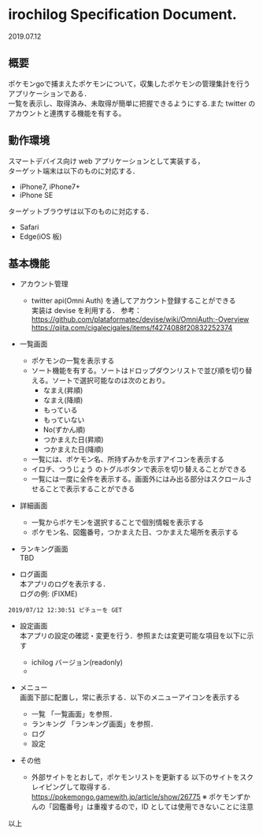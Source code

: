 # irochilog Specification Document.

2019.07.12

## 概要
ポケモンgoで捕まえたポケモンについて，収集したポケモンの管理集計を行うアプリケーションである．  
一覧を表示し、取得済み、未取得が簡単に把握できるようにする.また twitter のアカウントと連携する機能を有する。


## 動作環境
スマートデバイス向け web アプリケーションとして実装する，  
ターゲット端末は以下のものに対応する．
- iPhone7, iPhone7+
- iPhone SE

ターゲットブラウザは以下のものに対応する．
- Safari
- Edge(iOS 板)

## 基本機能
- アカウント管理
  - twitter api(Omni Auth) を通してアカウント登録することができる  
    実装は devise を利用する．
    参考：  
    https://github.com/plataformatec/devise/wiki/OmniAuth:-Overview  
    https://qiita.com/cigalecigales/items/f4274088f20832252374  

- 一覧画面
  - ポケモンの一覧を表示する
  - ソート機能を有する。ソートはドロップダウンリストで並び順を切り替える。ソートで選択可能なのは次のとおり。
    - なまえ(昇順)
    - なまえ(降順)
    - もっている
    - もっていない
    - No(ずかん順)
    - つかまえた日(昇順)
    - つかまえた日(降順)
  - 一覧には、ポケモン名、所持ずみかを示すアイコンを表示する
  - イロチ、つうじょう のトグルボタンで表示を切り替えることができる
  - 一覧には一度に全件を表示する。画面外にはみ出る部分はスクロールさせることで表示することができる

- 詳細画面
  - 一覧からポケモンを選択することで個別情報を表示する
  - ポケモン名、図鑑番号，つかまえた日、つかまえた場所を表示する

- ランキング画面  
  TBD

- ログ画面  
  本アプリのログを表示する．  
  ログの例: (FIXME)  
```
2019/07/12 12:30:51 ピチューを GET
```

- 設定画面  
  本アプリの設定の確認・変更を行う．参照または変更可能な項目を以下に示す  
  - ichilog バージョン(readonly)
  - 

- メニュー  
  画面下部に配置し，常に表示する．以下のメニューアイコンを表示する  
  - 一覧
    「一覧画面」を参照．
  - ランキング
    「ランキング画面」を参照．
  - ログ
  - 設定

- その他
  - 外部サイトをとおして，ポケモンリストを更新する
    以下のサイトをスクレイピングして取得する．  
    https://pokemongo.gamewith.jp/article/show/26775
    ※ ポケモンずかんの「図鑑番号」は重複するので，ID としては使用できないことに注意


以上


